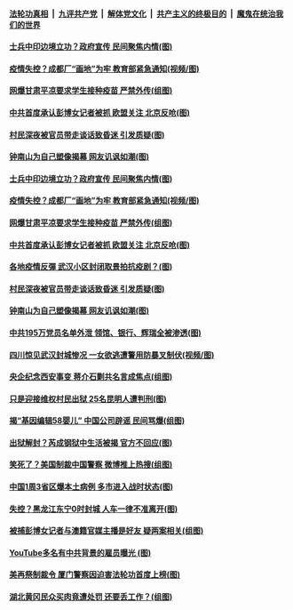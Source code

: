

####  [法轮功真相](../../../../basic/blob/master/README.md?t=12150331) &nbsp;|&nbsp; [九评共产党](../../../../9ping.md/blob/master/README.md?t=12150331) &nbsp;|&nbsp; [解体党文化](../../../../jtdwh.md/blob/master/README.md?t=12150331)  &nbsp;|&nbsp; [共产主义的终极目的](../../../../gczydzjmd.md/blob/master/README.md?t=12150331) &nbsp;|&nbsp; [魔鬼在统治我们的世界](../../../../mgztzwmdsj.md/blob/master/README.md?t=12150331) 

#### [士兵中印边境立功？政府宣传 民间聚焦内情(图)](../pages/p1/955805.md?t=12150331) 

#### [疫情失控？成都厂“画地”为牢 教育部紧急通知(视频/图)](../pages/p1/955791.md?t=12150331) 

#### [网爆甘肃平凉要求学生接种疫苗 严禁外传(组图)](../pages/p1/955795.md?t=12150331) 

#### [中共首度承认彭博女记者被抓 欧盟关注 北京反呛(图)](../pages/p1/955783.md?t=12150331) 

#### [村民深夜被官员带走谈话致昏迷 引发质疑(图)](../pages/p1/955765.md?t=12150331) 

#### [钟南山为自己塑像揭幕 网友讥讽如潮(图)](../pages/p1/955720.md?t=12150331) 

#### [士兵中印边境立功？政府宣传 民间聚焦内情(图)](../pages/p1/955805.md?t=12150331) 

#### [疫情失控？成都厂“画地”为牢 教育部紧急通知(视频/图)](../pages/p1/955791.md?t=12150331) 

#### [网爆甘肃平凉要求学生接种疫苗 严禁外传(组图)](../pages/p1/955795.md?t=12150331) 

#### [中共首度承认彭博女记者被抓 欧盟关注 北京反呛(图)](../pages/p1/955783.md?t=12150331) 

#### [各地疫情反彈 武汉小区封闭取景拍抗疫剧？(图)](../pages/p1/955729.md?t=12150331) 

#### [村民深夜被官员带走谈话致昏迷 引发质疑(图)](../pages/p1/955765.md?t=12150331) 

#### [钟南山为自己塑像揭幕 网友讥讽如潮(图)](../pages/p1/955720.md?t=12150331) 

#### [中共195万党员名单外泄 领馆、银行、辉瑞全被渗透(图)](../pages/p1/955684.md?t=12150331) 

#### [四川惊见武汉封城惨况 一女欲逃遭警用防暴叉制伏(视频/图)](../pages/p1/955689.md?t=12150331) 

#### [央企纪念西安事变 蒋介石剿共名言成焦点(组图)](../pages/p1/955699.md?t=12150331) 

#### [只是迎接维权村民出狱 25名昆明人遭判刑(图)](../pages/p1/955672.md?t=12150331) 

#### [揭“基因编辑58婴儿” 中国公司辟谣 民间骂爆(组图)](../pages/p1/955646.md?t=12150331) 

#### [出狱解封？芮成钢狱中生活被揭 官方不回应(图)](../pages/p1/955620.md?t=12150331) 

#### [笑死了？美国制裁中国警察 微博推上热搜(组图)](../pages/p1/955628.md?t=12150331) 

#### [中国1周3省区爆本土病例 多市进入战时状态(图)](../pages/p1/955599.md?t=12150331) 

#### [失控？黑龙江东宁0时封城 人车一律不准离开(图)](../pages/p1/955611.md?t=12150331) 

#### [被捕彭博女记者与澳籍官媒主播是好友 疑两案相关(组图)](../pages/p1/955579.md?t=12150331) 

#### [YouTube多名有中共背景的雇员曝光 (图)](../pages/p1/955572.md?t=12150331) 

#### [美再祭制裁令 厦门警察因迫害法轮功首度上榜(图)](../pages/p1/955549.md?t=12150331) 

#### [湖北黄冈民众买肉竟遭处罚 还要丢工作？(组图)](../pages/p1/955565.md?t=12150331) 

